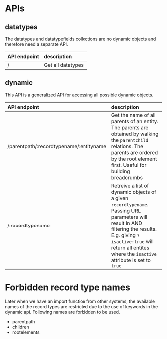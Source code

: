 # APIs

## datatypes

The datatypes and datatypefields collections are no dynamic objects and therefore need a separate API.

|API endpoint|description|
|:---|:---|
|/|Get all datatypes.|

## dynamic

This API is a generalized API for accessing all possible dynamic objects.

|API endpoint|description|
|:---|:---|
|/parentpath/:recordtypename/:entityname|Get the name of all parents of an entity. The parents are obtained by walking the ```parentchild``` relations. The parents are ordered by the root element first. Useful for building breadcrumbs|
|/:recordtypename|Retreive a list of dynamic objects of a given ```recordtypename```. Passing URL parameters will result in AND filtering the results. E.g. giving ```?isactive:true``` will return all entites where the ```isactive``` attribute is set to ```true```|


# Forbidden record type names

Later when we have an import function from other systems, the available names of the record types are restricted due to the use of keywords in the dynamic api. Following names are forbidden to be used.

- parentpath
- children
- rootelements